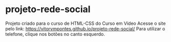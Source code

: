 # projeto-rede-social
Projeto criado para o curso de HTML-CSS do Curso em Vídeo
Acesse o site pelo link: https://vitorvmpontes.github.io/projeto-rede-social/
Para utilizar o telefone, clique nos botões no canto esquerdo.
